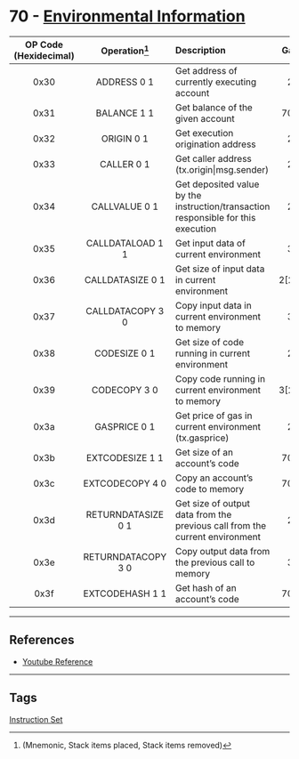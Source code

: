 # 70 - [Environmental Information](Environmental%20Information.md)

| OP Code (Hexidecimal) |   Operation[^1]     | Description                                                                       |  Gas  |
|:---------------------:|:------------------:|:--------------------------------------------------------------------------------- |:-----:|
|         0x30          |    ADDRESS 0 1     | Get address of currently executing account                                        |   2   |
|         0x31          |    BALANCE 1 1     | Get balance of the given account                                                  |  700  |
|         0x32          |     ORIGIN 0 1     | Get execution origination address                                                 |   2   |
|         0x33          |     CALLER 0 1     | Get caller address (tx.origin\|msg.sender)                                        |   2   |
|         0x34          |   CALLVALUE 0 1    | Get deposited value by the instruction/transaction responsible for this execution |   2   |
|         0x35          |  CALLDATALOAD 1 1  | Get input data of current environment                                             |   3   |
|         0x36          |  CALLDATASIZE 0 1  | Get size of input data in current environment                                     | 2[2^] |
|         0x37          |  CALLDATACOPY 3 0  | Copy input data in current environment to memory                                  |   3   |
|         0x38          |    CODESIZE 0 1    | Get size of code running in current environment                                   |   2   |
|         0x39          |    CODECOPY 3 0    | Copy code running in current environment to memory                                | 3[2^] |
|         0x3a          |    GASPRICE 0 1    | Get price of gas in current environment (tx.gasprice)                             |   2   |
|         0x3b          |  EXTCODESIZE 1 1   | Get size of an account’s code                                                     |  700  |
|         0x3c          |  EXTCODECOPY 4 0   | Copy an account’s code to memory                                                  |  700  |
|         0x3d          | RETURNDATASIZE 0 1 | Get size of output data from the previous call from the current environment       |   2   |
|         0x3e          | RETURNDATACOPY 3 0 | Copy output data from the previous call to memory                                 |   3   |
|         0x3f          |  EXTCODEHASH 1 1   | Get hash of an account’s code                                                     |  700  |

[^1]: (Mnemonic, Stack items placed, Stack items removed)
[^2]: The base cost is shown but may vary based on the opcode arguments.

___
## References
- [Youtube Reference](https://youtu.be/MFoxW07ICKs?t=480)
___
## Tags
[Instruction Set](Instruction%20Set.md)
